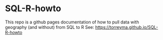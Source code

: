 # SQL-R-howto
This repo is a github pages documentation of how to pull data with geography (and without) from SQL to R
See: https://torreyma.github.io/SQL-R-howto



